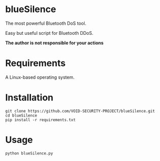 # blueSilence
The most powerful Bluetooth DoS tool.

Easy but useful script for Bluetooth DDoS.

**The author is not responsible for your actions**

# Requirements 
A Linux-based operating system.

# Installation
```
git clone https://github.com/VOID-SECURITY-PROJECT/blueSilence.git
cd blueSilence
pip install -r requirements.txt
```

# Usage
```
python blueSilence.py
```
